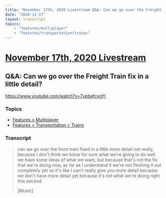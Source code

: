 ```yaml
---
title: "November 17th, 2020 Livestream Q&A: Can we go over the Freight Train fix in a little detail?"
date: "2020-11-17"
layout: transcript
topics:
    - "features/multiplayer"
    - "features/transportation/trains"
---
```

# [November 17th, 2020 Livestream](../2020-11-17.md)
## Q&A: Can we go over the Freight Train fix in a little detail?
https://www.youtube.com/watch?v=7vpbefcvoYI

### Topics
* [Features > Multiplayer](../topics/features/multiplayer.md)
* [Features > Transportation > Trains](../topics/features/transportation/trains.md)

### Transcript

> can we go over the front train fixed in a little more detail not really, because I don't think we know for sure what we're going to do well we have some ideas of what we want, but because that's not the fix that we're doing now, as far as I understand it we're not fleshing it out completely yet so it's like I can't really give you more detail because we don't have more detail yet because it's not what we're doing right this second
>
> [Music]

